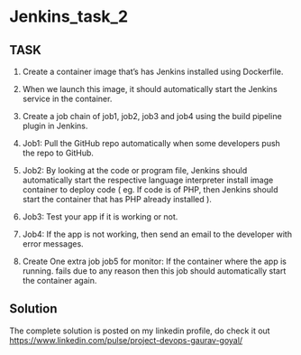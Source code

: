
# Jenkins_task_2

## TASK

1. Create a container image that’s has Jenkins installed using Dockerfile. 

2. When we launch this image, it should automatically start the Jenkins service in the container.

3. Create a job chain of job1, job2, job3 and job4 using the build pipeline plugin in Jenkins.

4. Job1: Pull the GitHub repo automatically when some developers push the repo to GitHub.

5. Job2: By looking at the code or program file, Jenkins should automatically start the respective language interpreter install image container to deploy code ( eg. If code is of PHP, then Jenkins should start the container that has PHP already installed ).

6. Job3: Test your app if it is working or not.

7. Job4: If the app is not working, then send an email to the developer with error messages.

8. Create One extra job job5 for monitor: If the container where the app is running. fails due to any reason then this job should automatically start the container again.

## Solution

The complete solution is posted on my linkedin profile, do check it out
https://www.linkedin.com/pulse/project-devops-gaurav-goyal/

